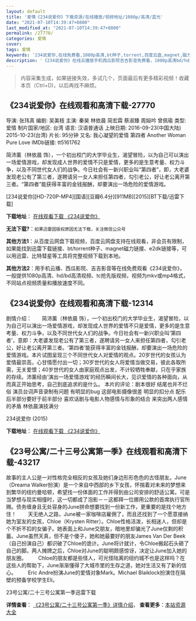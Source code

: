 ```yaml
---
layout: default
title: '爱情《234说爱你》下载资源/在线播放/视频地址/1080p/高清/蓝光'
date: "2021-07-10T14:39:47+0800"
last_modified_at: "2021-07-10T14:39:47+0800"
permalink: /27770/
categories: 爱情
cover:
tags: 爱情
keywords: '234说爱你,在线免费看,1080p高清,bt种子,torrent,百度云盘,magnet,磁力链,迅雷下载资源'
description: '《234说爱你》在线云播放手机西瓜影院吉吉影音免费看，1080p高清bd/hd未删减完整版和tc抢先枪版，mkv/mp4格式，附带bt/torrent种子、magnet/磁力链、百度云盘、网盘资源迅雷下载链接'
---
```


>内容采集生成，如果链接失效，多试几个，页面最后有更多精彩视频！收藏本页（Ctrl+D)，以后再找不麻烦。


## 《234说爱你》在线观看和高清下载-27770

导演: 张玮真 编剧: 吴美枝 主演: 秦昊 林依晨 简宏霖 蔡淑臻 周姮吟 曾佩瑜 类型: 爱情 制片国家/地区: 台湾 语言: 汉语普通话 上映日期: 2016-09-23(中国大陆) 2015-10-23(台湾) 片长: 95分钟 又名: 我心凝望的爱情 第四者 Another Woman Pure Love IMDb链接: tt5161762

简沛薰（林依晨 饰），一个初出校门的大学毕业生，渴望冒险，以为自己可以演出一场爱情游戏，却发现成人世界的爱情不只是爱情，更多的是生意考量、权力斗争，以及不同世代女人们的战争。今日社会有一新兴职业叫“第四者”，即，大老婆发现老公有了第三者，遂聘请另一女人来担任第四者，勾引老公，好让老公离开第三者。“第四者”能获得丰富的金钱报酬，却要演出一场危险的爱情游戏。


[234说爱你][HD-720P-MP4][国语][豆瓣6.4分][911MB][2015][BT下载/迅雷下载]

**下载地址**： [在线观看下载 《234说爱你》](https://www.btdx8.com/torrent/another_woman_2015.html) 


**无法下载?**：`如果迅雷因版权原因无法下载，关注微信公众号 `

**其他方法1**：从百度云网盘下载视频，百度云网盘支持在线观看，非会员有限制，如果能找到迅雷下载链接、bt/torrent种子、magnet磁力链接、e2dk链接等，可以用迅雷、比特彗星等工具将完整视频下载到本地。

**其他方法2**：用手机云播、西瓜影院、吉吉影音等在线免费观看《234说爱你》，一般提供1080p高清、hd/bd高清视频、tc抢先版视频，视频为mkv或mp4格式，不同站点视频质量和播放速度不同。


## 《234说爱你》在线观看和高清下载-12314

剧情介绍：　　简沛薰（林依晨 饰），一个初出校门的大学毕业生，渴望冒险，以为自己可以演出一场爱情游戏，却发现成人世界的爱情不只是爱情，更多的是生意考量、权力斗争，以及不同世代女人们的战争。今日社会有一新兴职业叫‘第四者’，意即：大老婆发现老公有了第三者，遂聘请另一女人来担任第四者，勾引老公，好让老公离开第三者。‘第四者’能获得丰富的金钱报酬，却要演出一场危险的爱情游戏。本片试图呈现三个不同世代女人对爱情的观点。20岁世代的女孩认为爱情最崇高，心甘情愿付出一切；30岁世代的女人将爱情当做交易，彼此各取所需，无关爱恨；40岁世代的女人由家庭观点出发，不计较牺牲奉献，只在乎家族的存续。沛薰经由‘演出一场爱情游戏’的经历瞬间长大，见识爱情的各种面向，从而真正开始思考，自己到底追求的是什么。 本片的评论：剧本很好 结尾也并不烂俗 演员台词声音录制有问题 有明显的bug 这部电影摄像很差 明显的扣分点 配乐后半部分要好于前半部分 喜欢话剧与电影人物感情与形象的结合 来突出两人感情的矛盾 林依晨演技满分


234说爱你 (2015)

**下载地址**： [在线观看下载 《234说爱你》](https://www.btbtdy.me/btdy/dy7054.html) 


## 《23号公寓/二十三号公寓第一季》在线观看和高清下载-43217

故事的主人公是一对性格完全相反的女孩及她们身边形形色色的古怪朋友。June（Dreama Walker扮演）是一个来自中西部的乡下女孩，怀揣着对未来的梦想来到繁华的纽约曼哈顿，希望找一份体面的工作并得到由公司安排的舒适公寓。可是当梦想与现实相撞时，这一切都成了泡影－－这都拜一位挪用公款的首席执行官所赐。债务缠身且无处容身的June拼命想要找到一份新工作，更重要的是找个地方住！ 　　天无绝人之路，June被一家咖啡店雇佣了，而且还找到了一个愿意接纳她为室友的女孩，Chloe（Krysten Ritter）。Chloe性格活泼，长相迷人，但却是个不折不扣的女骗子。她表面上和June交朋友，暗地里却骗光了June仅剩的积蓄。June虽然天真，但不是个傻子，她和她最要好的朋友James Van Der Beek（自己扮演自己）都识破了Chloe的诡计。June将计就计，令Chloe搬起石头砸了自己的脚。两人摊牌之后，Chloe对June的聪明颇感惊讶，决定让June加入她的朋友圈。 　　Chloe的朋友都是些怪人，可光怪陆离的纽约城不也是这样吗？在这些人的帮助下，June渐渐懂得了大城市里的生存之道，她对生活又有了新的信心。 　　Eric Andre扮演June的爱情对象Mark。Michael Blaiklock扮演住在隔壁的预备学校学生Eli。


23号公寓/二十三号公寓第一季迅雷下载

**详情查看**： [《23号公寓/二十三号公寓第一季》详情介绍](/movie/43217/)， **查看更多**：[本站资源大全](/movie/t/all/)

